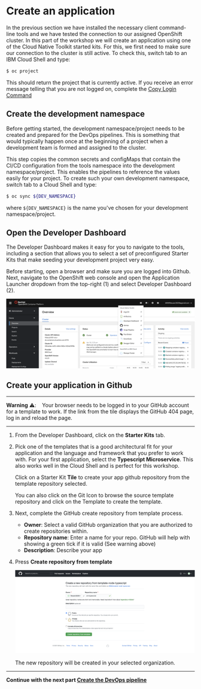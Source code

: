 # Create an application

In the previous section we have installed the necessary client command-line tools and we have tested the connection to our assigned OpenShift cluster. In this part of the workshop we will create an application using one of the Cloud Native Toolkit started kits. For this, we first need to make sure our connection to the cluster is still active. To check this, switch tab to an IBM Cloud Shell and type:

```bash
$ oc project
```
This should return the project that is currently active. If you receive an error message telling that you are not logged on, complete the [Copy Login Command](1-Prereqs.md#the-ibm-cloud-shell)

## Create the development namespace

Before getting started, the development namespace/project needs to be created and prepared for the DevOps pipelines. This is something that would typically happen once at the beginning of a project when a development team is formed and assigned to the cluster.

This step copies the common secrets and configMaps that contain the CI/CD configuration from the tools namespace into the development namespace/project. This enables the pipelines to reference the values easily for your project. To create such your own development namespace, switch tab to a Cloud Shell and type:

```bash
$ oc sync ${DEV_NAMESPACE}
```

where `${DEV_NAMESPACE}` is the name you've chosen for your development namespace/project.

## Open the Developer Dashboard

The Developer Dashboard makes it easy for you to navigate to the tools, including a section that allows you to select a set of preconfigured Starter Kits that make seeding your development project very easy.

Before starting, open a browser and make sure you are logged into Github. Next, navigate to the OpenShift web console and open the Application Launcher dropdown from the top-right (1) and select Developer Dashboard (2).

![Developer Dashboard](images/developer-dashboard.png)

## Create your application in Github

---
**Warning** :warning:: &nbsp;&nbsp; Your browser needs to be logged in to your GitHub account for a template to work. If the link from the tile displays the GitHub 404 page, log in and reload the page.

---

1. From the Developer Dashboard, click on the **Starter Kits** tab.

2. Pick one of the templates that is a good architectural fit for your application and the language and framework that you prefer to work with. For your first application, select the **Typescript Microservice**. This also works well in the Cloud Shell and is perfect for this workshop.

    Click on a Starter Kit **Tile** to create your app github repository from the template repository selected. 

    You can also click on the Git Icon to browse the source template repository and click on the Template to create the template.

3. Next, complete the GitHub create repository from template process.

    * **Owner**: Select a valid GitHub organization that you are authorized to create repositories within.
    * **Repository name**: Enter a name for your repo. GitHub will help with showing a green tick if it is valid (See warning above)
    * **Description**: Describe your app

4. Press **Create repository from template**

    ![Create Repository from Template](images/create-repo-from-template.png)

    The new repository will be created in your selected organization.

---

__Continue with the next part [Create the DevOps pipeline](3-Pipelines.md)__
